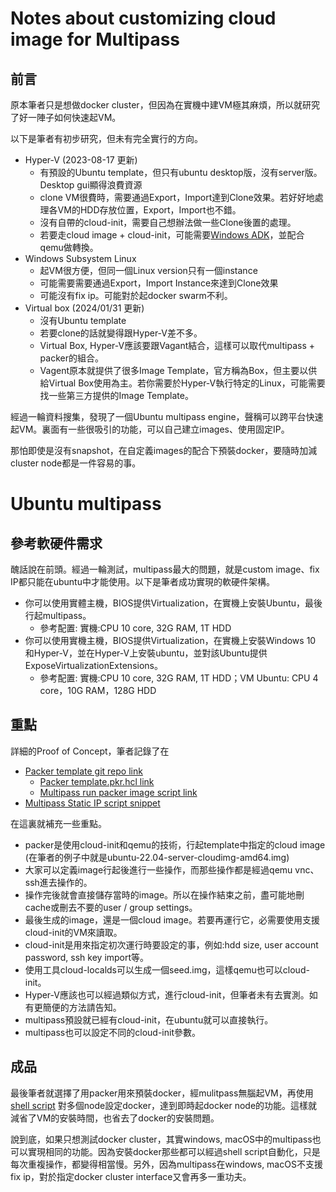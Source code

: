 # Notes about customizing cloud image for Multipass

## 前言
原本筆者只是想做docker cluster，但因為在實機中建VM極其麻煩，所以就研究了好一陣子如何快速起VM。

以下是筆者有初步研究，但未有完全實行的方向。
- Hyper-V (2023-08-17 更新)
	- 有預設的Ubuntu template，但只有ubuntu desktop版，沒有server版。Desktop gui顯得浪費資源
	- clone VM很費時，需要通過Export，Import達到Clone效果。若好好地處理各VM的HDD存放位置，Export，Import也不錯。
	- 沒有自帶的cloud-init，需要自己想辦法做一些Clone後置的處理。
	- 若要走cloud image + cloud-init，可能需要[Windows ADK](https://learn.microsoft.com/en-us/windows-hardware/get-started/adk-install)，並配合qemu做轉換。
- Windows Subsystem Linux
	- 起VM很方便，但同一個Linux version只有一個instance
	- 可能需要需要通過Export，Import Instance來達到Clone效果
	- 可能沒有fix ip。可能對於起docker swarm不利。
- Virtual box (2024/01/31 更新)
	- 沒有Ubuntu template
	- 若要clone的話就變得跟Hyper-V差不多。
	- Virtual Box, Hyper-V應該要跟Vagant結合，這樣可以取代multipass + packer的組合。
	- Vagent原本就提供了很多Image Template，官方稱為Box，但主要以供給Virtual Box使用為主。若你需要於Hyper-V執行特定的Linux，可能需要找一些第三方提供的Image Template。

經過一輪資料搜集，發現了一個Ubuntu multipass engine，聲稱可以跨平台快速起VM。裏面有一些很吸引的功能，可以自己建立images、使用固定IP。

那怕即使是沒有snapshot，在自定義images的配合下預裝docker，要隨時加減cluster node都是一件容易的事。

# Ubuntu multipass
## 參考軟硬件需求
醜話說在前頭。經過一輪測試，multipass最大的問題，就是custom image、fix IP都只能在ubuntu中才能使用。以下是筆者成功實現的軟硬件架構。
- 你可以使用實體主機，BIOS提供Virtualization，在實機上安裝Ubuntu，最後行起multipass。
  - 參考配置: 實機:CPU 10 core, 32G RAM, 1T HDD
- 你可以使用實機主機，BIOS提供Virtualization，在實機上安裝Windows 10 和Hyper-V，並在Hyper-V上安裝ubuntu，並對該Ubuntu提供ExposeVirtualizationExtensions。
  - 參考配置: 實機:CPU 10 core, 32G RAM, 1T HDD；VM Ubuntu: CPU 4 core，10G RAM，128G HDD

## 重點
詳細的Proof of Concept，筆者記錄了在
- [Packer template git repo link](https://github.com/macauyeah/ubuntuPackerImage) 
	- [Packer template.pkr.hcl link](https://github.com/macauyeah/ubuntuPackerImage/blob/main/template.pkr.hcl)
	- [Multipass run packer image script link](https://github.com/macauyeah/ubuntuPackerImage/blob/main/initDockerCluster.sh)
- [Multipass Static IP script snippet](MultipassStaticIpCN.md)

在這裏就補充一些重點。
- packer是使用cloud-init和qemu的技術，行起template中指定的cloud image (在筆者的例子中就是ubuntu-22.04-server-cloudimg-amd64.img)
- 大家可以定義image行起後進行一些操作，而那些操作都是經過qemu vnc、ssh進去操作的。
- 操作完後就會直接儲存當時的image。所以在操作結束之前，盡可能地刪cache或刪去不要的user / group settings。
- 最後生成的image，還是一個cloud image。若要再運行它，必需要使用支援cloud-init的VM來讀取。
- cloud-init是用來指定初次運行時要設定的事，例如:hdd size, user account password, ssh key import等。
- 使用工具cloud-localds可以生成一個seed.img，這樣qemu也可以cloud-init。
- Hyper-V應該也可以經過類似方式，進行cloud-init，但筆者未有去實測。如有更簡便的方法請告知。
- multipass預設就已經有cloud-init，在ubuntu就可以直接執行。
- multipass也可以設定不同的cloud-init參數。

## 成品
最後筆者就選擇了用packer用來預裝docker，經mulitpass無腦起VM，再使用 [shell script](https://github.com/macauyeah/ubuntuPackerImage/blob/main/initDockerCluster.sh) 對多個node設定docker，達到即時起docker node的功能。這樣就減省了VM的安裝時間，也省去了docker的安裝問題。

說到底，如果只想測試docker cluster，其實windows, macOS中的multipass也可以實現相同的功能。因為安裝docker那些都可以經過shell script自動化，只是每次重複操作，都變得相當慢。另外，因為multipass在windows, macOS不支援fix ip，對於指定docker cluster interface又會再多一重功夫。
